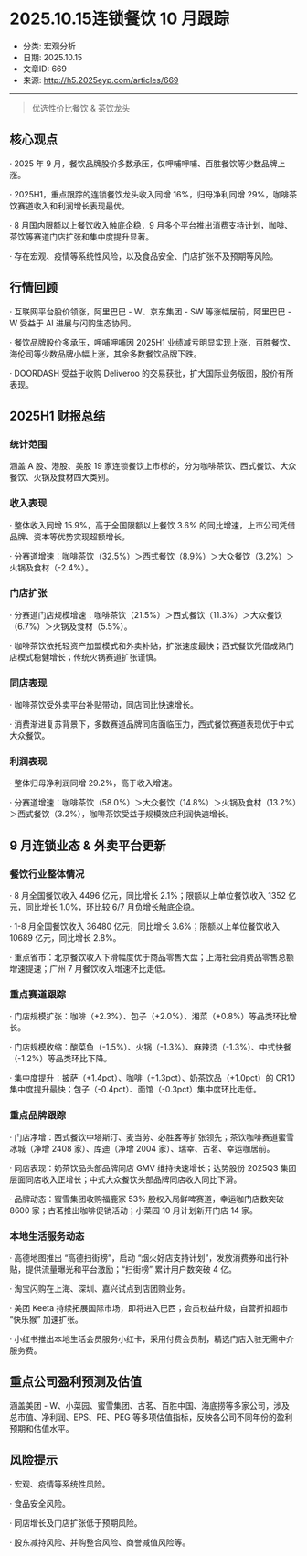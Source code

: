 # 2025.10.15连锁餐饮 10 月跟踪

- 分类: 宏观分析
- 日期: 2025.10.15
- 文章ID: 669
- 来源: http://h5.2025eyp.com/articles/669

---

> 优选性价比餐饮 & 茶饮龙头

## **核心观点**

· 2025 年 9 月，餐饮品牌股价多数承压，仅呷哺呷哺、百胜餐饮等少数品牌上涨。

· 2025H1，重点跟踪的连锁餐饮龙头收入同增 16%，归母净利同增 29%，咖啡茶饮赛道收入和利润增长表现最优。

· 8 月国内限额以上餐饮收入触底企稳，9 月多个平台推出消费支持计划，咖啡、茶饮等赛道门店扩张和集中度提升显著。

· 存在宏观、疫情等系统性风险，以及食品安全、门店扩张不及预期等风险。

## **行情回顾**

· 互联网平台股价领涨，阿里巴巴 - W、京东集团 - SW 等涨幅居前，阿里巴巴 - W 受益于 AI 进展与闪购生态协同。

· 餐饮品牌股价多承压，呷哺呷哺因 2025H1 业绩减亏明显实现上涨，百胜餐饮、海伦司等少数品牌小幅上涨，其余多数餐饮品牌下跌。

· DOORDASH 受益于收购 Deliveroo 的交易获批，扩大国际业务版图，股价有所表现。

## **2025H1 财报总结**

### **统计范围**

涵盖 A 股、港股、美股 19 家连锁餐饮上市标的，分为咖啡茶饮、西式餐饮、大众餐饮、火锅及食材四大类别。

### **收入表现**

· 整体收入同增 15.9%，高于全国限额以上餐饮 3.6% 的同比增速，上市公司凭借品牌、资本等优势实现超额增长。

· 分赛道增速：咖啡茶饮（32.5%）＞西式餐饮（8.9%）＞大众餐饮（3.2%）＞火锅及食材（-2.4%）。

### **门店扩张**

· 分赛道门店规模增速：咖啡茶饮（21.5%）＞西式餐饮（11.3%）＞大众餐饮（6.7%）＞火锅及食材（5.5%）。

· 咖啡茶饮依托轻资产加盟模式和外卖补贴，扩张速度最快；西式餐饮凭借成熟门店模式稳健增长；传统火锅赛道扩张谨慎。

### **同店表现**

· 咖啡茶饮受外卖平台补贴带动，同店同比快速增长。

· 消费渐进复苏背景下，多数赛道品牌同店面临压力，西式餐饮赛道表现优于中式大众餐饮。

### **利润表现**

· 整体归母净利润同增 29.2%，高于收入增速。

· 分赛道增速：咖啡茶饮（58.0%）＞大众餐饮（14.8%）＞火锅及食材（13.2%）＞西式餐饮（3.2%），咖啡茶饮受益于规模效应利润快速增长。

## **9 月连锁业态 & 外卖平台更新**

### **餐饮行业整体情况**

· 8 月全国餐饮收入 4496 亿元，同比增长 2.1%；限额以上单位餐饮收入 1352 亿元，同比增长 1.0%，环比较 6/7 月负增长触底企稳。

· 1-8 月全国餐饮收入 36480 亿元，同比增长 3.6%；限额以上单位餐饮收入 10689 亿元，同比增长 2.8%。

· 重点省市：北京餐饮收入下滑幅度优于商品零售大盘；上海社会消费品零售总额增速提速；广州 7 月餐饮收入增速环比走低。

### **重点赛道跟踪**

· 门店规模扩张：咖啡（+2.3%）、包子（+2.0%）、湘菜（+0.8%）等品类环比增长。

· 门店规模收缩：酸菜鱼（-1.5%）、火锅（-1.3%）、麻辣烫（-1.3%）、中式快餐（-1.2%）等品类环比下降。

· 集中度提升：披萨（+1.4pct）、咖啡（+1.3pct）、奶茶饮品（+1.0pct）的 CR10 集中度提升最快；包子（-0.4pct）、面馆（-0.3pct）集中度环比走低。

### **重点品牌跟踪**

· 门店净增：西式餐饮中塔斯汀、麦当劳、必胜客等扩张领先；茶饮咖啡赛道蜜雪冰城（净增 2408 家）、库迪（净增 2004 家）、瑞幸、古茗、幸运咖居前。

· 同店表现：奶茶饮品头部品牌同店 GMV 维持快速增长；达势股份 2025Q3 集团层面同店收入正增长；中式大众餐饮头部品牌同店收入同比下滑。

· 品牌动态：蜜雪集团收购福鹿家 53% 股权入局鲜啤赛道，幸运咖门店数突破 8600 家；古茗推出咖啡促销活动；小菜园 10 月计划新开门店 14 家。

### **本地生活服务动态**

· 高德地图推出 “高德扫街榜”，启动 “烟火好店支持计划”，发放消费券和出行补贴，提供流量曝光和平台激励；“扫街榜” 累计用户数突破 4 亿。

· 淘宝闪购在上海、深圳、嘉兴试点到店团购业务。

· 美团 Keeta 持续拓展国际市场，即将进入巴西；会员权益升级，自营折扣超市 “快乐猴” 加速扩张。

· 小红书推出本地生活会员服务小红卡，采用付费会员制，精选门店入驻无需中介服务费。

## **重点公司盈利预测及估值**

涵盖美团 - W、小菜园、蜜雪集团、古茗、百胜中国、海底捞等多家公司，涉及总市值、净利润、EPS、PE、PEG 等多项估值指标，反映各公司不同年份的盈利预期和估值水平。

## **风险提示**

· 宏观、疫情等系统性风险。

· 食品安全风险。

· 同店增长及门店扩张低于预期风险。

· 股东减持风险、并购整合风险、商誉减值风险等。
